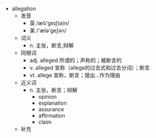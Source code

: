 - allegation
  - 发音
    - 英 /ælɪ'geɪʃ(ə)n/
    - 美 /'ælə'geʃən/
  - 词义
    - n. 主张，断言,辩解
  - 同根词
    - adj. alleged 所谓的；声称的；被断言的
    - v. alleged 宣称（allege的过去式和过去分词）；断言
    - vt. allege 宣称，断言；提出…作为理由
  - 近义词
    - n. 主张，断言；辩解
      - opinion
      - explanation
      - assurance
      - affirmation
      - claim
  - 补充